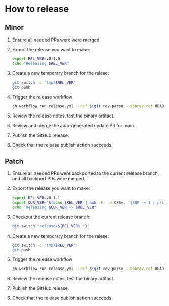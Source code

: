 # How to release

## Minor

1. Ensure all needed PRs were were merged.

2. Export the release you want to make:

    ```sh
    export REL_VER=v0.1.0
    echo "Releasing $REL_VER"
    ```

3. Create a new temporary branch for the relese:

    ```sh
    git switch -c "tmp/$REL_VER"
    git push
    ```

4. Trigger the release workflow

    ```sh
    gh workflow run release.yml --ref $(git rev-parse --abbrev-ref HEAD) -f kind=minor -f version="$REL_VER"
    ```

5. Review the release notes, test the binary artifact.

6. Review and merge the auto-generated update PR for main.

7. Publish the GitHub release.

8. Check that the release publish action succeeds.

## Patch

1. Ensure all needed PRs were backported to the current release branch, and all backport PRs were merged.

2. Export the release you want to make:

    ```sh
    export REL_VER=v0.1.1
    export CUR_VER="$(echo $REL_VER | awk -F. -v OFS=. '{$NF -= 1 ; print}')"
    echo "Releasing $CUR_VER -> $REL_VER"
    ```

3. Checkout the current release branch:

   ```sh
   git switch "release/${REL_VER%.*}"
   ```

4. Create a new temporary branch for the relese:

    ```sh
    git switch -c "tmp/$REL_VER"
    git push
    ```

5. Trigger the release workflow

    ```sh
    gh workflow run release.yml --ref $(git rev-parse --abbrev-ref HEAD) -f kind=patch -f version="$REL_VER"
    ```

6. Review the release notes, test the binary artifact.

7. Publish the GitHub release.

8. Check that the release publish action succeeds.
